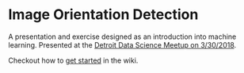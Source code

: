 # Image Orientation Detection
A presentation and exercise designed as an introduction into machine learning.  Presented at the [Detroit Data Science Meetup on 3/30/2018](https://www.meetup.com/Detroit-Data-Science-Meetup/events/238413214/).

Checkout how to [get started](https://github.com/DetroitDataScience/image-orientation-detection/wiki/Getting-Started) in the wiki.
